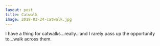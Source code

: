 ```yaml
---
layout: post
title: Catwalk
image: 2019-03-24-catwalk.jpg
---
```


I have a thing for catwalks...really...and I rarely pass up the opportunity
to...walk across them.
